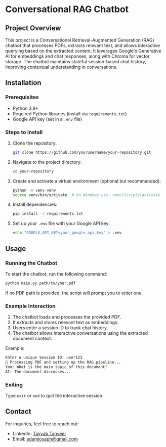 # Conversational RAG Chatbot

## Project Overview

This project is a Conversational Retrieval-Augmented Generation (RAG) chatbot that processes PDFs, extracts relevant text, and allows interactive querying based on the extracted content. It leverages Google's Generative AI for embeddings and chat responses, along with Chroma for vector storage. The chatbot maintains stateful session-based chat history, improving contextual understanding in conversations.

## Installation

### Prerequisites
- Python 3.8+
- Required Python libraries (install via `requirements.txt`)
- Google API key (set in a `.env` file)

### Steps to Install
1. Clone the repository:
   ```sh
   git clone https://github.com/yourusername/your-repository.git
   ```
2. Navigate to the project directory:
   ```sh
   cd your-repository
   ```
3. Create and activate a virtual environment (optional but recommended):
   ```sh
   python -m venv venv
   source venv/bin/activate  # On Windows use: venv\Scripts\activate
   ```
4. Install dependencies:
   ```sh
   pip install -r requirements.txt
   ```
5. Set up your `.env` file with your Google API key:
   ```sh
   echo "GOOGLE_API_KEY=your_google_api_key" > .env
   ```

## Usage

### Running the Chatbot
To start the chatbot, run the following command:
```sh
python main.py path/to/your.pdf
```
If no PDF path is provided, the script will prompt you to enter one.

### Example Interaction
1. The chatbot loads and processes the provided PDF.
2. It extracts and stores relevant text as embeddings.
3. Users enter a session ID to track chat history.
4. The chatbot allows interactive conversations using the extracted document context.

Example:
```sh
Enter a unique Session ID: user123
📜 Processing PDF and setting up the RAG pipeline...
You: What is the main topic of this document?
AI: The document discusses...
```

### Exiting
Type `exit` or `end` to quit the interactive session.

## Contact

For inquiries, feel free to reach out:
- LinkedIn: [Tayyab Tanveer](https://www.linkedin.com/in/tayyab-tanveer-b000282b3/)
- Email: adamjosaph@gmail.com

